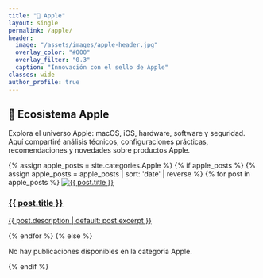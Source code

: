 ```yaml
---
title: "🍏 Apple"
layout: single
permalink: /apple/
header:
  image: "/assets/images/apple-header.jpg"
  overlay_color: "#000"
  overlay_filter: "0.3"
  caption: "Innovación con el sello de Apple"
classes: wide
author_profile: true
---
```


## 🍏 Ecosistema Apple

Explora el universo Apple: macOS, iOS, hardware, software y seguridad.  
Aquí compartiré análisis técnicos, configuraciones prácticas, recomendaciones y novedades sobre productos Apple.

<div class="section-grid dark-theme">
  <div class="grid-container">
    {% assign apple_posts = site.categories.Apple %}
    {% if apple_posts %}
      {% assign apple_posts = apple_posts | sort: 'date' | reverse %}
      {% for post in apple_posts %}
        <a href="{{ post.url | relative_url }}" class="grid-item">
          <img src="{{ post.image | default: '/assets/images/apple-placeholder.jpg' }}" alt="{{ post.title }}">
          <div class="grid-overlay">
            <h3>{{ post.title }}</h3>
            <p>{{ post.description | default: post.excerpt }}</p>
          </div>
        </a>
      {% endfor %}
    {% else %}
      <p>No hay publicaciones disponibles en la categoría Apple.</p>
    {% endif %}
  </div>
</div>
